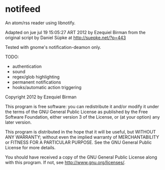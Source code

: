 notifeed
========

An atom/rss reader using libnotify.

Adapted on jue jul 19 15:05:27 ART 2012 by Ezequiel Birman from the
original script by Daniel Süpke at http://suepke.net/?p=443

Tested with gnome's notification-deamon only.

TODO:

- authentication
- sound
- regex/glob highlighting
- permanent notifications
- hooks/automatic action triggering

Copyright 2012 by Ezequiel Birman

This program is free software: you can redistribute it and/or modify
it under the terms of the GNU General Public License as published by
the Free Software Foundation, either version 3 of the License, or (at
your option) any later version.

This program is distributed in the hope that it will be useful, but
WITHOUT ANY WARRANTY; without even the implied warranty of
MERCHANTABILITY or FITNESS FOR A PARTICULAR PURPOSE.  See the GNU
General Public License for more details.

You should have received a copy of the GNU General Public License
along with this program.  If not, see <http://www.gnu.org/licenses/>.